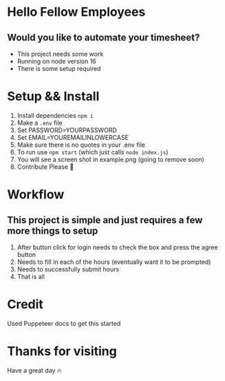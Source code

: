 # Hello Fellow Employees
## Would you like to automate your timesheet?
- This project needs some work
- Running on node version 16
- There is some setup required
# Setup && Install
1. Install dependencies `npm i`
2. Make a `.env` file 
3. Set PASSWORD=YOURPASSWORD
4. Set EMAIL=YOUREMAILINLOWERCASE
5. Make sure there is no quotes in your .env file 
6. To run use `npm start` (which just calls `node index.js`)
7. You will see a screen shot in example.png (going to remove soon)
8. Contribute Please 💚

# Workflow
## This project is simple and just requires a few more things to setup
1. After button click for login needs to check the box and press the agree button
2. Needs to fill in each of the hours (eventually want it to be prompted)
3. Needs to successfully submit hours
4. That is all 
# Credit
Used Puppeteer docs to get this started

# Thanks for visiting
Have a great day 🔥
